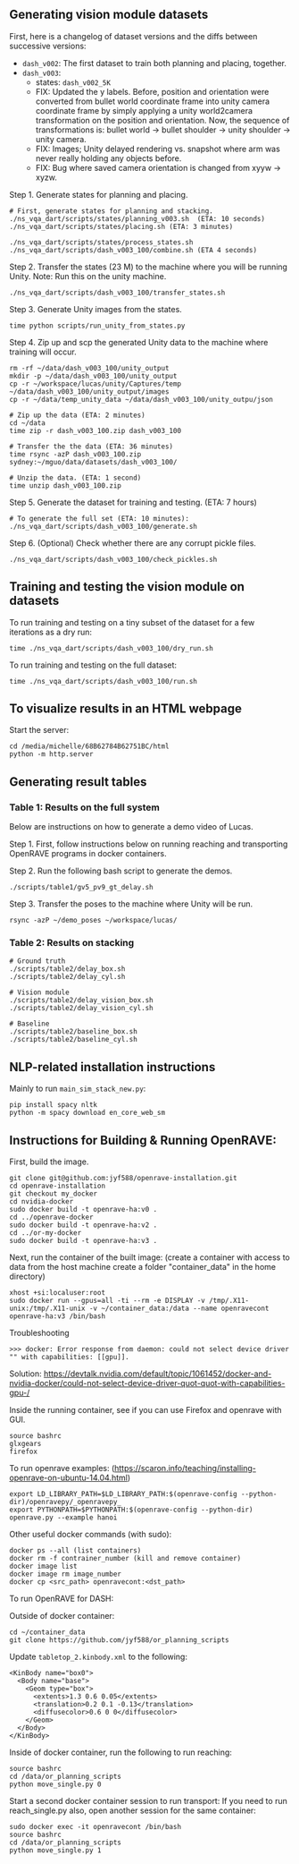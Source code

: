## Generating vision module datasets

First, here is a changelog of dataset versions and the diffs between successive
versions:

- `dash_v002`: The first dataset to train both planning and placing, together.
- `dash_v003`: 
  - states: `dash_v002_5K`
  - FIX: Updated the y labels. Before, position and orientation were 
  converted from bullet world coordinate frame into unity camera coordinate
  frame by simply applying a unity world2camera transformation on the position
  and orientation. Now, the sequence of transformations is: bullet world ->
  bullet shoulder -> unity shoulder -> unity camera. 
  - FIX: Images; Unity delayed rendering vs. snapshot where arm was never 
    really holding any objects before.
  - FIX: Bug where saved camera orientation is changed from xyyw -> xyzw.

Step 1. Generate states for planning and placing.

```
# First, generate states for planning and stacking.
./ns_vqa_dart/scripts/states/planning_v003.sh  (ETA: 10 seconds)
./ns_vqa_dart/scripts/states/placing.sh (ETA: 3 minutes)

./ns_vqa_dart/scripts/states/process_states.sh
./ns_vqa_dart/scripts/dash_v003_100/combine.sh (ETA 4 seconds)
```

Step 2. Transfer the states (23 M) to the machine where you will be
running Unity. Note: Run this on the unity machine.

```
./ns_vqa_dart/scripts/dash_v003_100/transfer_states.sh
```

Step 3. Generate Unity images from the states.

```
time python scripts/run_unity_from_states.py
```

Step 4. Zip up and scp the generated Unity data to the machine where 
training will occur.

```
rm -rf ~/data/dash_v003_100/unity_output
mkdir -p ~/data/dash_v003_100/unity_output
cp -r ~/workspace/lucas/unity/Captures/temp ~/data/dash_v003_100/unity_output/images
cp -r ~/data/temp_unity_data ~/data/dash_v003_100/unity_outpu/json

# Zip up the data (ETA: 2 minutes)
cd ~/data
time zip -r dash_v003_100.zip dash_v003_100

# Transfer the the data (ETA: 36 minutes)
time rsync -azP dash_v003_100.zip sydney:~/mguo/data/datasets/dash_v003_100/

# Unzip the data. (ETA: 1 second)
time unzip dash_v003_100.zip
```

Step 5. Generate the dataset for training and testing. (ETA: 7 hours)

```
# To generate the full set (ETA: 10 minutes):
./ns_vqa_dart/scripts/dash_v003_100/generate.sh
```

Step 6. (Optional) Check whether there are any corrupt pickle files.

```
./ns_vqa_dart/scripts/dash_v003_100/check_pickles.sh
```

## Training and testing the vision module on datasets

To run training and testing on a tiny subset of the dataset for a few 
iterations as a dry run:

```
time ./ns_vqa_dart/scripts/dash_v003_100/dry_run.sh
```

To run training and testing on the full dataset:

```
time ./ns_vqa_dart/scripts/dash_v003_100/run.sh
```

## To visualize results in an HTML webpage

Start the server:
```
cd /media/michelle/68B62784B62751BC/html
python -m http.server
```

## Generating result tables

### Table 1: Results on the full system

Below are instructions on how to generate a demo video of Lucas.

Step 1. First, follow instructions below on running reaching and transporting
OpenRAVE programs in docker containers.

Step 2. Run the following bash script to generate the demos.
```
./scripts/table1/gv5_pv9_gt_delay.sh
```

Step 3. Transfer the poses to the machine where Unity will be run.
```
rsync -azP ~/demo_poses ~/workspace/lucas/
```

### Table 2: Results on stacking

```
# Ground truth
./scripts/table2/delay_box.sh
./scripts/table2/delay_cyl.sh

# Vision module
./scripts/table2/delay_vision_box.sh
./scripts/table2/delay_vision_cyl.sh

# Baseline
./scripts/table2/baseline_box.sh
./scripts/table2/baseline_cyl.sh
```

## NLP-related installation instructions

Mainly to run `main_sim_stack_new.py`:

```
pip install spacy nltk
python -m spacy download en_core_web_sm
```

## Instructions for Building & Running OpenRAVE:

First, build the image.

```
git clone git@github.com:jyf588/openrave-installation.git
cd openrave-installation
git checkout my_docker
cd nvidia-docker
sudo docker build -t openrave-ha:v0 .
cd ../openrave-docker
sudo docker build -t openrave-ha:v2 .
cd ../or-my-docker
sudo docker build -t openrave-ha:v3 .
```

Next, run the container of the built image:
(create a container with access to data from the host machine create a folder "container_data" in the home directory)

```
xhost +si:localuser:root
sudo docker run --gpus=all -ti --rm -e DISPLAY -v /tmp/.X11-unix:/tmp/.X11-unix -v ~/container_data:/data --name openravecont openrave-ha:v3 /bin/bash
```

Troubleshooting
```
>>> docker: Error response from daemon: could not select device driver "" with capabilities: [[gpu]].
```
Solution: https://devtalk.nvidia.com/default/topic/1061452/docker-and-nvidia-docker/could-not-select-device-driver-quot-quot-with-capabilities-gpu-/

Inside the running container, see if you can use Firefox and openrave with GUI.
```
source bashrc
glxgears
firefox
```

To run openrave examples: (https://scaron.info/teaching/installing-openrave-on-ubuntu-14.04.html)
```
export LD_LIBRARY_PATH=$LD_LIBRARY_PATH:$(openrave-config --python-dir)/openravepy/_openravepy_
export PYTHONPATH=$PYTHONPATH:$(openrave-config --python-dir)
openrave.py --example hanoi
```

Other useful docker commands (with sudo): 

```
docker ps --all (list containers)
docker rm -f contrainer_number (kill and remove container)
docker image list
docker image rm image_number
docker cp <src_path> openravecont:<dst_path>
```

To run OpenRAVE for DASH:

Outside of docker container:
```
cd ~/container_data
git clone https://github.com/jyf588/or_planning_scripts
```

Update `tabletop_2.kinbody.xml` to the following:

```
<KinBody name="box0">
  <Body name="base">
    <Geom type="box">
      <extents>1.3 0.6 0.05</extents>
      <translation>0.2 0.1 -0.13</translation>
      <diffusecolor>0.6 0 0</diffusecolor>
    </Geom>
  </Body>
</KinBody>
```

Inside of docker container, run the following to run reaching:
```
source bashrc
cd /data/or_planning_scripts
python move_single.py 0
```

Start a second docker container session to run transport:
If you need to run reach_single.py also, open another session for the same 
container:
```
sudo docker exec -it openravecont /bin/bash
source bashrc
cd /data/or_planning_scripts
python move_single.py 1
```
